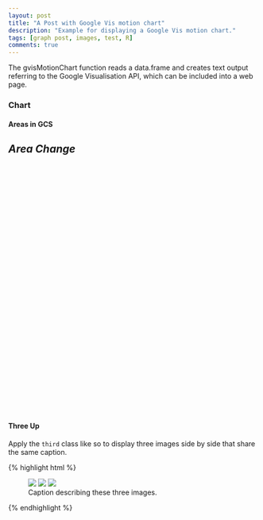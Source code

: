 ```yaml
---
layout: post
title: "A Post with Google Vis motion chart"
description: "Example for displaying a Google Vis motion chart."
tags: [graph post, images, test, R]
comments: true
---
```


The gvisMotionChart function reads a data.frame and creates text output referring to the Google Visualisation API, which can be included into a web page.

### Chart

#### Areas in GCS

<div id="Area Change" class="section2">
<h2><em>Area Change</em></h2>

<!-- MotionChart generated in R 3.4.0 by googleVis 0.6.2 package -->
<!-- Thu Jan 25 19:29:15 2018 -->


<!-- jsHeader -->
<script type="text/javascript">


// jsData
function gvisDataGCS () {
var data = new google.visualization.DataTable();
var datajson =
[
 [
"1. Bajo Magdalena",
2012,
27499
],
[
"1. Bajo Magdalena",
2013,
155805
],
[
"1. Bajo Magdalena",
2014,
46340
],
[
"1. Bajo Magdalena",
2015,
208456
],
[
"1. Bajo Magdalena",
2016,
72281
],
[
"1. Bajo Magdalena",
2017,
302705
],
[
"2. Valle del r�o Cesar",
2012,
18709
],
[
"2. Valle del r�o Cesar",
2013,
33208
],
[
"2. Valle del r�o Cesar",
2014,
21875
],
[
"2. Valle del r�o Cesar",
2015,
188868
],
[
"2. Valle del r�o Cesar",
2016,
388297
],
[
"2. Valle del r�o Cesar",
2017,
548764
],
[
"3. Boyac� & Santander",
2013,
106040
],
[
"3. Boyac� & Santander",
2014,
38202
],
[
"3. Boyac� & Santander",
2015,
188165
],
[
"3. Boyac� & Santander",
2016,
151921
],
[
"3. Boyac� & Santander",
2017,
350850
],
[
"4. Ecorregi�n Cafetera",
2012,
41071
],
[
"4. Ecorregi�n Cafetera",
2013,
210156
],
[
"4. Ecorregi�n Cafetera",
2014,
80398
],
[
"4. Ecorregi�n Cafetera",
2015,
184669
],
[
"4. Ecorregi�n Cafetera",
2016,
449765
],
[
"4. Ecorregi�n Cafetera",
2017,
639407
],
[
"5. Piedemonte Orinocense",
2012,
34423
],
[
"5. Piedemonte Orinocense",
2013,
119127
],
[
"5. Piedemonte Orinocense",
2014,
75839
],
[
"5. Piedemonte Orinocense",
2015,
140528
],
[
"5. Piedemonte Orinocense",
2016,
122565
],
[
"5. Piedemonte Orinocense",
2017,
308438
]
];
data.addColumn('string','Regional');
data.addColumn('number','year');
data.addColumn('number','sum_area');
data.addRows(datajson);
return(data);
}


// jsDrawChart
function drawChartGCS() {
var data = gvisDataGCS();
var options = {};
options["width"] = 600;
options["height"] = 500;
options["state"] = "\n{\"yAxisOption\":\"2\",\"sizeOption\":\"2\",\"dimensions\":{\"iconDimensions\":[\"dim0\"]}}\n";


    var chart = new google.visualization.MotionChart(
    document.getElementById('GCS')
    );
    chart.draw(data,options);


}



// jsDisplayChart
(function() {
var pkgs = window.__gvisPackages = window.__gvisPackages || [];
var callbacks = window.__gvisCallbacks = window.__gvisCallbacks || [];
var chartid = "motionchart";

// Manually see if chartid is in pkgs (not all browsers support Array.indexOf)
var i, newPackage = true;
for (i = 0; newPackage && i < pkgs.length; i++) {
if (pkgs[i] === chartid)
newPackage = false;
}
if (newPackage)
  pkgs.push(chartid);

// Add the drawChart function to the global list of callbacks
callbacks.push(drawChartGCS);
})();
function displayChartGCS() {
  var pkgs = window.__gvisPackages = window.__gvisPackages || [];
  var callbacks = window.__gvisCallbacks = window.__gvisCallbacks || [];
  window.clearTimeout(window.__gvisLoad);
  // The timeout is set to 100 because otherwise the container div we are
  // targeting might not be part of the document yet
  window.__gvisLoad = setTimeout(function() {
  var pkgCount = pkgs.length;
  google.load("visualization", "1", { packages:pkgs, callback: function() {
  if (pkgCount != pkgs.length) {
  // Race condition where another setTimeout call snuck in after us; if
  // that call added a package, we must not shift its callback
  return;
}
while (callbacks.length > 0)
callbacks.shift()();
} });
}, 100);
}


// jsFooter
</script>


<!-- jsChart -->  
<script type="text/javascript" src="https://www.google.com/jsapi?callback=displayChartGCS"></script>


<!-- divChart -->

<div id="GCS"
  style="width: 600; height: 500;">
</div>


</div>


#### Three Up

Apply the `third` class like so to display three images side by side that share the same caption.

{% highlight html %}
<figure class="third">
	<img src="/images/image-filename-1.jpg">
	<img src="/images/image-filename-2.jpg">
	<img src="/images/image-filename-3.jpg">
	<figcaption>Caption describing these three images.</figcaption>
</figure>
{% endhighlight %}
